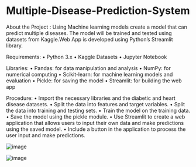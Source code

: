 # Multiple-Disease-Prediction-System

About the Project : 
Using Machine learning models create a model that can predict multiple diseases. The model will be trained and tested using datasets from Kaggle.Web App is developed using Python’s Streamlit library.


Requirements: • Python 3.x • Kaggle Datasets • Jupyter Notebook


Libraries: • Pandas: for data manipulation and analysis • NumPy: for numerical computing • Scikit-learn: for machine learning models and evaluation • Pickle: for saving the model • Streamlit: for building the web app


Procedure: • Import the necessary libraries and the diabetic and heart disease datasets. • Split the data into features and target variables. • Split the data into training and testing sets. • Train the model on the training data. • Save the model using the pickle module. • Use Streamlit to create a web application that allows users to input their own data and make predictions using the saved model. • Include a button in the application to process the user input and make predictions.

![image](https://user-images.githubusercontent.com/93932788/221213196-e02f1700-f45d-436b-8e41-efa8dbc00411.png)


![image](https://user-images.githubusercontent.com/93932788/221213287-ad16d91d-b6df-4a80-a5ed-5ab28e230619.png)

